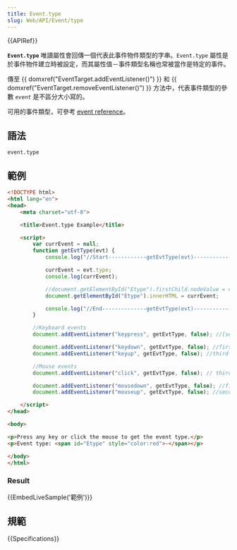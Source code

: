 ```yaml
---
title: Event.type
slug: Web/API/Event/type
---
```


{{APIRef}}

**`Event.type`** 唯讀屬性會回傳一個代表此事件物件類型的字串。`Event.type` 屬性是於事件物件建立時被設定，而其屬性值－事件類型名稱也常被當作是特定的事件。

傳至 {{ domxref("EventTarget.addEventListener()") }} 和 {{ domxref("EventTarget.removeEventListener()") }} 方法中，代表事件類型的參數 _`event`_ 是不區分大小寫的。

可用的事件類型，可參考 [event reference](/zh-TW/docs/Web/Events)。

## 語法

```plain
event.type
```

## 範例

```html
<!DOCTYPE html>
<html lang="en">
<head>
    <meta charset="utf-8">

    <title>Event.type Example</title>

    <script>
        var currEvent = null;
        function getEvtType(evt) {
            console.log("//Start------------getEvtType(evt)------------ ");

            currEvent = evt.type;
            console.log(currEvent);

            //document.getElementById("Etype").firstChild.nodeValue = currEvent;
            document.getElementById("Etype").innerHTML = currEvent;

            console.log("//End--------------getEvtType(evt)------------ ");
        }

        //Keyboard events
        document.addEventListener("keypress", getEvtType, false); //[second]

        document.addEventListener("keydown", getEvtType, false); //first
        document.addEventListener("keyup", getEvtType, false); //third

        //Mouse events
        document.addEventListener("click", getEvtType, false); // third

        document.addEventListener("mousedown", getEvtType, false); //first
        document.addEventListener("mouseup", getEvtType, false); //second

    </script>
</head>

<body>

<p>Press any key or click the mouse to get the event type.</p>
<p>Event type: <span id="Etype" style="color:red">-</span></p>

</body>
</html>
```

### Result

{{EmbedLiveSample('範例')}}

## 規範

{{Specifications}}
